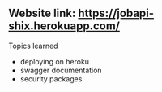 ## Website link: https://jobapi-shix.herokuapp.com/

Topics learned
* deploying on heroku
* swagger documentation
* security packages
